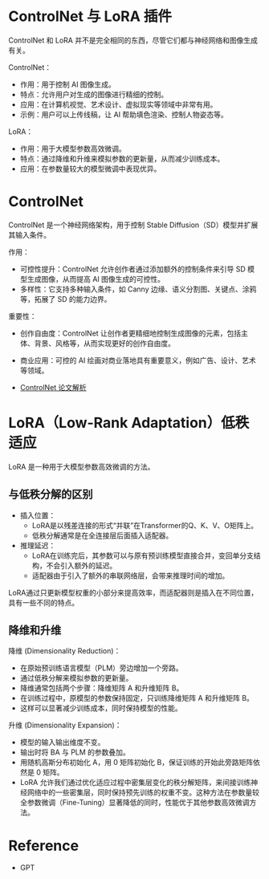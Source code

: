 # ControlNet 与 LoRA 插件
ControlNet 和 LoRA 并不是完全相同的东西，尽管它们都与神经网络和图像生成有关。

ControlNet：
  * 作用：用于控制 AI 图像生成。
  * 特点：允许用户对生成的图像进行精细的控制。
  * 应用：在计算机视觉、艺术设计、虚拟现实等领域中非常有用。
  * 示例：用户可以上传线稿，让 AI 帮助填色渲染、控制人物姿态等。

LoRA：
  * 作用：用于大模型参数高效微调。
  * 特点：通过降维和升维来模拟参数的更新量，从而减少训练成本。
  * 应用：在参数量较大的模型微调中表现优异。

# ControlNet

ControlNet 是一个神经网络架构，用于控制 Stable Diffusion（SD）模型并扩展其输入条件。

作用：
* 可控性提升：ControlNet 允许创作者通过添加额外的控制条件来引导 SD 模型生成图像，从而提高 AI 图像生成的可控性。
* 多样性：它支持多种输入条件，如 Canny 边缘、语义分割图、关键点、涂鸦等，拓展了 SD 的能力边界。

重要性：
* 创作自由度：ControlNet 让创作者更精细地控制生成图像的元素，包括主体、背景、风格等，从而实现更好的创作自由度。
* 商业应用：可控的 AI 绘画对商业落地具有重要意义，例如广告、设计、艺术等领域。

* [ControlNet 论文解析](https://juejin.cn/post/7210369671656505399)

# LoRA（Low-Rank Adaptation）低秩适应
LoRA 是一种用于大模型参数高效微调的方法。

## 与低秩分解的区别

* 插入位置：
  * LoRA是以残差连接的形式“并联”在Transformer的Q、K、V、O矩阵上。
  * 低秩分解通常是在全连接层后面插入适配器。
* 推理延迟：
  * LoRA在训练完后，其参数可以与原有预训练模型直接合并，变回单分支结构，不会引入额外的延迟。
  * 适配器由于引入了额外的串联网络层，会带来推理时间的增加。

LoRA通过只更新模型权重的小部分来提高效率，而适配器则是插入在不同位置，具有一些不同的特点。

## 降维和升维
降维 (Dimensionality Reduction)：
  * 在原始预训练语言模型（PLM）旁边增加一个旁路。
  * 通过低秩分解来模拟参数的更新量。
  * 降维通常包括两个步骤：降维矩阵 A 和升维矩阵 B。
  * 在训练过程中，原模型的参数保持固定，只训练降维矩阵 A 和升维矩阵 B。
  * 这样可以显著减少训练成本，同时保持模型的性能。
  
升维 (Dimensionality Expansion)：
  * 模型的输入输出维度不变。
  * 输出时将 BA 与 PLM 的参数叠加。
  * 用随机高斯分布初始化 A，用 0 矩阵初始化 B，保证训练的开始此旁路矩阵依然是 0 矩阵。
  * LoRA 允许我们通过优化适应过程中密集层变化的秩分解矩阵，来间接训练神经网络中的一些密集层，同时保持预先训练的权重不变。这种方法在参数量较全参数微调（Fine-Tuning）显著降低的同时，性能优于其他参数高效微调方法。

# Reference

* GPT